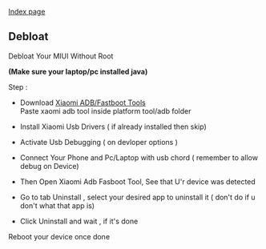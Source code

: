 [Index page](../)

## Debloat

Debloat Your MIUI Without Root

<b>(Make sure your laptop/pc installed java)</b>

Step :
- Download [Xiaomi ADB/Fastboot Tools](https://praveenkumar-rv.github.io/tools)</br>
 Paste xaomi adb tool inside platform tool/adb folder 

- Install Xiaomi Usb Drivers ( if already installed then skip)

- Activate Usb Debugging ( on devloper options )

- Connect Your Phone and Pc/Laptop with usb chord ( remember to allow debug on Device)

- Then Open Xiaomi Adb Fasboot Tool, See that U'r device was detected

- Go to tab Uninstall , select your desired app to uninstall it ( don't do if u don't what that app is)

- Click Uninstall and wait , if it's done 

Reboot your device once done
